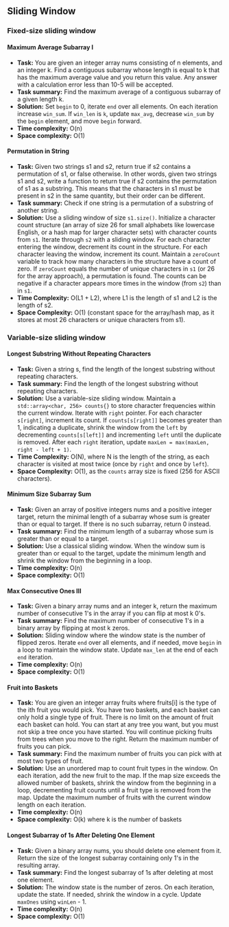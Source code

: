 ## Sliding Window

### Fixed-size sliding window

#### Maximum Average Subarray I

* **Task:** You are given an integer array nums consisting of n elements, and an integer k. Find a contiguous subarray whose length is equal to k that has the maximum average value and you return this value. Any answer with a calculation error less than 10-5 will be accepted.
* **Task summary:** Find the maximum average of a contiguous subarray of a given length k.
* **Solution:** Set `begin` to 0, iterate `end` over all elements. On each iteration increase `win_sum`. If `win_len` is `k`, update `max_avg`, decrease `win_sum` by the `begin` element, and move `begin` forward.
* **Time complexity:** O(n)
* **Space complexity:** O(1)

#### Permutation in String

* **Task:** Given two strings s1 and s2, return true if s2 contains a permutation of s1, or false otherwise. In other words, given two strings s1 and s2, write a function to return true if s2 contains the permutation of s1 as a substring. This means that the characters in s1 must be present in s2 in the same quantity, but their order can be different.
* **Task summary:** Check if one string is a permutation of a substring of another string.
* **Solution:** Use a sliding window of size `s1.size()`. Initialize a character count structure (an array of size 26 for small alphabets like lowercase English, or a hash map for larger character sets) with character counts from `s1`. Iterate through `s2` with a sliding window. For each character entering the window, decrement its count in the structure. For each character leaving the window, increment its count. Maintain a `zeroCount` variable to track how many characters in the structure have a count of zero. If `zeroCount` equals the number of unique characters in `s1` (or 26 for the array approach), a permutation is found. The counts can be negative if a character appears more times in the window (from `s2`) than in `s1`.
* **Time Complexity:** O(L1 + L2), where L1 is the length of s1 and L2 is the length of s2.
* **Space Complexity:** O(1) (constant space for the array/hash map, as it stores at most 26 characters or unique characters from s1).

### Variable-size sliding window

#### Longest Substring Without Repeating Characters

* **Task:** Given a string s, find the length of the longest substring without repeating characters.
* **Task summary:** Find the length of the longest substring without repeating characters.
* **Solution:** Use a variable-size sliding window. Maintain a `std::array<char, 256> counts{}` to store character frequencies within the current window. Iterate with `right` pointer. For each character `s[right]`, increment its count. If `counts[s[right]]` becomes greater than 1, indicating a duplicate, shrink the window from the `left` by decrementing `counts[s[left]]` and incrementing `left` until the duplicate is removed. After each `right` iteration, update `maxLen = max(maxLen, right - left + 1)`.
* **Time Complexity:** O(N), where N is the length of the string, as each character is visited at most twice (once by `right` and once by `left`).
* **Space Complexity:** O(1), as the `counts` array size is fixed (256 for ASCII characters).

#### Minimum Size Subarray Sum

* **Task:** Given an array of positive integers nums and a positive integer target, return the minimal length of a subarray whose sum is greater than or equal to target. If there is no such subarray, return 0 instead.
* **Task summary:** Find the minimum length of a subarray whose sum is greater than or equal to a target.
* **Solution:** Use a classical sliding window. When the window sum is greater than or equal to the target, update the minimum length and shrink the window from the beginning in a loop.
* **Time complexity:** O(n)
* **Space complexity:** O(1)

#### Max Consecutive Ones III

* **Task:** Given a binary array nums and an integer k, return the maximum number of consecutive 1's in the array if you can flip at most k 0's.
* **Task summary:** Find the maximum number of consecutive 1's in a binary array by flipping at most k zeros.
* **Solution:** Sliding window where the window state is the number of flipped zeros. Iterate `end` over all elements, and if needed, move `begin` in a loop to maintain the window state. Update `max_len` at the end of each `end` iteration.
* **Time complexity:** O(n)
* **Space complexity:** O(1)

#### Fruit into Baskets

* **Task:** You are given an integer array fruits where fruits[i] is the type of the ith fruit you would pick. You have two baskets, and each basket can only hold a single type of fruit. There is no limit on the amount of fruit each basket can hold. You can start at any tree you want, but you must not skip a tree once you have started. You will continue picking fruits from trees when you move to the right. Return the maximum number of fruits you can pick.
* **Task summary:** Find the maximum number of fruits you can pick with at most two types of fruit.
* **Solution:** Use an unordered map to count fruit types in the window. On each iteration, add the new fruit to the map. If the map size exceeds the allowed number of baskets, shrink the window from the beginning in a loop, decrementing fruit counts until a fruit type is removed from the map. Update the maximum number of fruits with the current window length on each iteration.
* **Time complexity:** O(n)
* **Space complexity:** O(k) where k is the number of baskets

#### Longest Subarray of 1s After Deleting One Element

* **Task:** Given a binary array nums, you should delete one element from it. Return the size of the longest subarray containing only 1's in the resulting array.
* **Task summary:** Find the longest subarray of 1s after deleting at most one element.
* **Solution:** The window state is the number of zeros. On each iteration, update the state. If needed, shrink the window in a cycle. Update `maxOnes` using `winLen` - 1.
* **Time complexity:** O(n)
* **Space complexity:** O(1)


